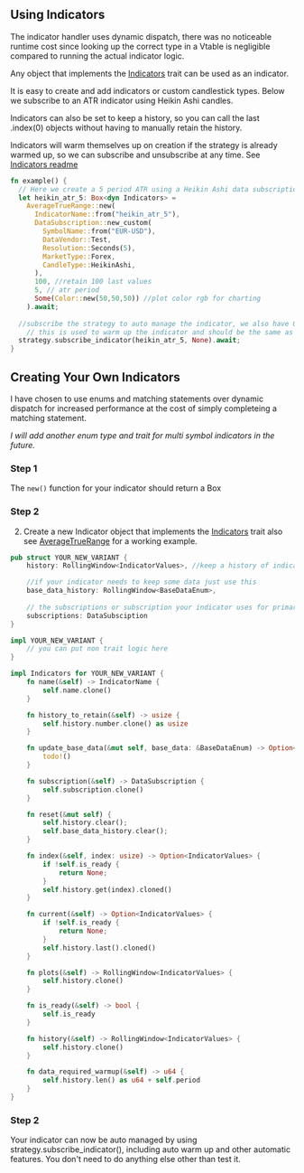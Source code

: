 ## Using Indicators
The indicator handler uses dynamic dispatch, there was no noticeable runtime cost since looking up the correct type in a Vtable is negligible compared to running the actual indicator logic.

Any object that implements the [Indicators](indicators_trait.rs) trait can be used as an indicator.

It is easy to create and add indicators or custom candlestick types. Below we subscribe to an ATR indicator using Heikin Ashi candles.

Indicators can also be set to keep a history, so you can call the last .index(0) objects without having to manually retain the history.

Indicators will warm themselves up on creation if the strategy is already warmed up, so we can subscribe and unsubscribe at any time.
See [Indicators readme](ff_standard_lib/src/strategies/indicators/INDICATORS_README.md)
```rust
fn example() {
  // Here we create a 5 period ATR using a Heikin Ashi data subscription, and we specify to retain the last 100 bars in memory.
  let heikin_atr_5: Box<dyn Indicators> = 
    AverageTrueRange::new(
      IndicatorName::from("heikin_atr_5"),
      DataSubscription::new_custom(
        SymbolName::from("EUR-USD"),
        DataVendor::Test,
        Resolution::Seconds(5),
        MarketType::Forex,
        CandleType::HeikinAshi,
      ),
      100, //retain 100 last values
      5, // atr period
      Some(Color::new(50,50,50)) //plot color rgb for charting 
    ).await;
  
  //subscribe the strategy to auto manage the indicator, we also have Option<TradingHours>, this is for indicators which are using a daily or weekly resolution, 
    // this is used to warm up the indicator and should be the same as the hours used for the data subscription, intraday subscriptions do not need this.
  strategy.subscribe_indicator(heikin_atr_5, None).await;
}
```

## Creating Your Own Indicators
I have chosen to use enums and matching statements over dynamic dispatch for increased performance at the cost of simply completeing a matching statement.

*I will add another enum type and trait for multi symbol indicators in the future.*

### Step 1
The `new()` function for your indicator should return a Box<Self>

### Step 2
2. Create a new Indicator object that implements the [Indicators](indicators_trait.rs) trait
also see [AverageTrueRange](built_in/average_true_range.rs) for a working example.
```rust
pub struct YOUR_NEW_VARIANT {
    history: RollingWindow<IndicatorValues>, //keep a history of indicator values

    //if your indicator needs to keep some data just use this
    base_data_history: RollingWindow<BaseDataEnum>, 
    
    // the subscriptions or subscription your indicator uses for primary data
    subscriptions: DataSubsciption
}

impl YOUR_NEW_VARIANT {
    // you can put non trait logic here
}

impl Indicators for YOUR_NEW_VARIANT {
    fn name(&self) -> IndicatorName {
        self.name.clone()
    }

    fn history_to_retain(&self) -> usize {
        self.history.number.clone() as usize
    }

    fn update_base_data(&mut self, base_data: &BaseDataEnum) -> Option<IndicatorValues> {
        todo!()
    }

    fn subscription(&self) -> DataSubscription {
        self.subscription.clone()
    }

    fn reset(&mut self) {
        self.history.clear();
        self.base_data_history.clear();
    }

    fn index(&self, index: usize) -> Option<IndicatorValues> {
        if !self.is_ready {
            return None;
        }
        self.history.get(index).cloned()
    }

    fn current(&self) -> Option<IndicatorValues> {
        if !self.is_ready {
            return None;
        }
        self.history.last().cloned()
    }

    fn plots(&self) -> RollingWindow<IndicatorValues> {
        self.history.clone()
    }

    fn is_ready(&self) -> bool {
        self.is_ready
    }

    fn history(&self) -> RollingWindow<IndicatorValues> {
        self.history.clone()
    }

    fn data_required_warmup(&self) -> u64 {
        self.history.len() as u64 + self.period
    }
}
```

### Step 2
Your indicator can now be auto managed by using strategy.subscribe_indicator(), including auto warm up and other automatic features.
You don't need to do anything else other than test it.